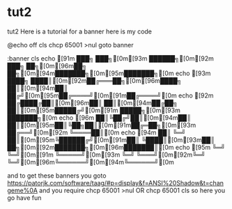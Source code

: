 # tut2
tut2
Here is a tutorial for a banner
here is my code


@echo off
cls
chcp 65001 >nul
goto banner

:banner
cls
echo [91m ███╗   ███╗[0m[93m ██████╗[0m[92m ███╗   ██╗[0m[96m██╗  ██╗[0m[94m███████╗[0m[95m███████╗[0m
echo [93m ████╗ ████║[0m[92m██╔═══██╗[0m[96m████╗  ██║[0m[94m██║ ██╔╝[0m[95m██╔════╝[0m[91m██╔════╝[0m
echo [92m ██╔████╔██║[0m[96m██║   ██║[0m[94m██╔██╗ ██║[0m[95m█████╔╝[0m[91m █████╗[0m[93m ███████╗[0m
echo [96m ██║╚██╔╝██║[0m[94m██║   ██║[0m[95m██║╚██╗██║[0m[91m██╔═██╗[0m[93m ██╔══╝[0m[92m ╚════██║[0m
echo [94m ██║ ╚═╝ ██║[0m[95m╚██████╔╝[0m[91m██║ ╚████║[0m[93m██║  ██╗[0m[92m███████╗[0m[96m███████║[0m
echo   [95m ╚═╝   ╚═╝[0m[91m ╚═════╝[0m[93m ╚═╝  ╚═══╝[0m[92m╚═╝  ╚═╝[0m[96m╚══════╝[0m[94m╚══════╝[0m

and to get these banners you goto
https://patorjk.com/software/taag/#p=display&f=ANSI%20Shadow&t=changeme%0A
and you require chcp 65001 >nul
OR
chcp 65001
cls
so here you go have fun
